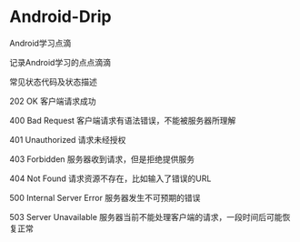 Android-Drip
============

Android学习点滴

记录Android学习的点点滴滴


常见状态代码及状态描述

202 OK	                      客户端请求成功

400 Bad Request	              客户端请求有语法错误，不能被服务器所理解

401 Unauthorized	            请求未经授权

403 Forbidden	                服务器收到请求，但是拒绝提供服务

404 Not Found	                请求资源不存在，比如输入了错误的URL

500 Internal Server Error	    服务器发生不可预期的错误

503 Server Unavailable	      服务器当前不能处理客户端的请求，一段时间后可能恢复正常

